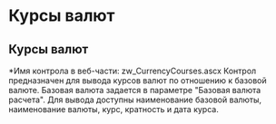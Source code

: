 ﻿---
description: 2.4.7
---
# Курсы валют
## Курсы валют
*Имя контрола в веб-части: zw_CurrencyCourses.ascx
Контрол предназначен для вывода курсов валют по отношению к базовой валюте.
Базовая валюта задается в параметре "Базовая валюта расчета".
Для вывода доступны наименование базовой валюты, наименование валюты, курс, кратность и дата курса.
